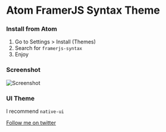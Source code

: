 # Atom FramerJS Syntax Theme

### Install from Atom
1. Go to Settings > Install (Themes) 
2. Search for `framerjs-syntax`
3. Enjoy


### Screenshot
![Screenshot](https://cldup.com/tGRn96HLEj.png)


### UI Theme
I recommend `native-ui`

<a href="http://twitter.com/rickyrauch">Follow me on twitter</a>
